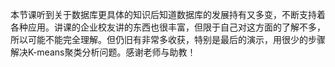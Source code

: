 本节课听到关于数据库更具体的知识后知道数据库的发展持有又多变，不断支持着各种应用。讲课的企业校友讲的东西也很丰富，但限于自己对这方面的了解不多，所以可能不能完全理解。但仍旧有非常多收获，特别是最后的演示，用很少的步骤解决K-means聚类分析问题。感谢老师与助教！

